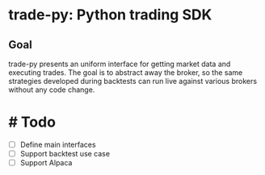 # trade-py: Python trading SDK

## Goal

trade-py presents an uniform interface for getting market data and executing trades.
The goal is to abstract away the broker, so the same strategies developed during backtests can run live against various brokers without any code change.

# # Todo

- [ ] Define main interfaces
- [ ] Support backtest use case
- [ ] Support Alpaca 
